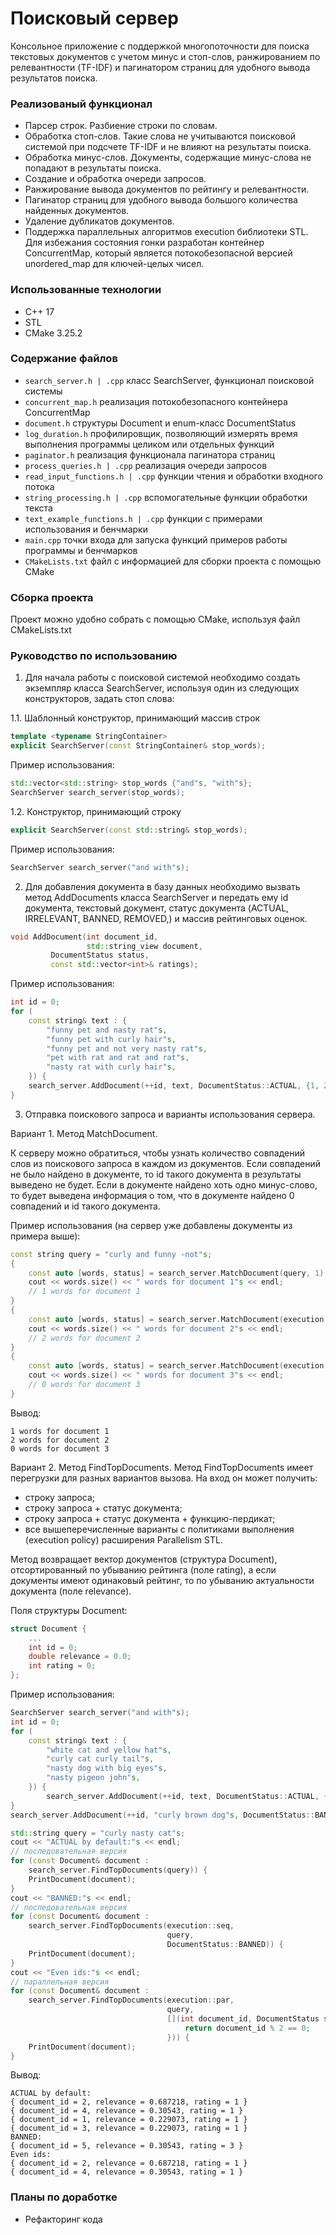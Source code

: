 # Поисковый сервер
Консольное приложение с поддержкой многопоточности для поиска текстовых документов с учетом минус и стоп-слов, ранжированием по релевантности (TF-IDF) и пагинатором страниц для удобного вывода результатов поиска.

### Реализованый функционал
- Парсер строк. Разбиение строки по словам.
- Обработка стоп-слов. Такие слова не учитываются поисковой системой при подсчете TF-IDF и не влияют на результаты поиска.
- Обработка минус-слов. Документы, содержащие минус-слова не попадают в результаты поиска.
- Создание и обработка очереди запросов.
- Ранжирование вывода документов по рейтингу и релевантности.
- Пагинатор страниц для удобного вывода большого количества найденных документов.
- Удаление дубликатов документов.
- Поддержка параллельных алгоритмов execution библиотеки STL. Для избежания состояния гонки разработан контейнер ConcurrentMap, который является потокобезопасной версией unordered_map для ключей-целых чисел.

### Использованные технологии
- C++ 17
- STL
- CMake 3.25.2

### Содержание файлов
- `search_server.h | .cpp` класс SearchServer, функционал поисковой системы
- `concurrent_map.h` реализация потокобезопасного контейнера ConcurrentMap
- `document.h` структуры Document и enum-класс DocumentStatus
- `log_duration.h` профилировщик, позволяющий измерять время выполнения программы целиком или отдельных функций
- `paginator.h` реализация функционала пагинатора страниц
- `process_queries.h | .cpp` реализация очереди запросов
- `read_input_functions.h | .cpp` функции чтения и обработки входного потока
- `string_processing.h | .cpp` вспомогательные функции обработки текста
- `text_example_functions.h | .cpp` функции с примерами использования и бенчмарки
- `main.cpp` точки входа для запуска функций примеров работы программы и бенчмарков
- `CMakeLists.txt` файл с информацией для сборки проекта с помощью CMake

### Сборка проекта
Проект можно удобно собрать с помощью CMake, используя файл CMakeLists.txt

### Руководство по использованию
1. Для начала работы с поисковой системой необходимо создать экземпляр класса SearchServer, используя один из следующих конструкторов, задать стоп слова:

1.1. Шаблонный конструктор, принимающий массив строк
```C++
template <typename StringContainer>
explicit SearchServer(const StringContainer& stop_words);
```
Пример использования:
```C++
std::vector<std::string> stop_words {"and"s, "with"s};
SearchServer search_server(stop_words);
```
1.2. Конструктор, принимающий строку
```C++
explicit SearchServer(const std::string& stop_words);
```
Пример использования:
```C++
SearchServer search_server("and with"s);
```
2. Для добавления документа в базу данных необходимо вызвать метод AddDocuments класса SearchServer и передать ему id документа, текстовый документ, статус документа (ACTUAL, IRRELEVANT, BANNED, REMOVED,) и массив рейтинговых оценок.
```C++
void AddDocument(int document_id,
                 std::string_view document,
		 DocumentStatus status,
		 const std::vector<int>& ratings);
```
Пример использования:
```C++
int id = 0;
for (
    const string& text : {
        "funny pet and nasty rat"s,
        "funny pet with curly hair"s,
        "funny pet and not very nasty rat"s,
        "pet with rat and rat and rat"s,
        "nasty rat with curly hair"s,
    }) {
    search_server.AddDocument(++id, text, DocumentStatus::ACTUAL, {1, 2});
}
```
3. Отправка поискового запроса и варианты использования сервера.

Вариант 1. Метод MatchDocument.

К серверу можно обратиться, чтобы узнать количество совпадений слов из поискового запроса в каждом из документов. Если совпадений не было найдено в документе, то id такого документа в результаты выведено не будет. Если в документе найдено хоть одно минус-слово, то будет выведена информация о том, что в документе найдено 0 совпадений и id такого документа.

Пример использования (на сервер уже добавлены документы из примера выше):
```C++
const string query = "curly and funny -not"s;
{
    const auto [words, status] = search_server.MatchDocument(query, 1);
    cout << words.size() << " words for document 1"s << endl;
    // 1 words for document 1
}
{
    const auto [words, status] = search_server.MatchDocument(execution::seq, query, 2);
    cout << words.size() << " words for document 2"s << endl;
    // 2 words for document 2
}
{
    const auto [words, status] = search_server.MatchDocument(execution::par, query, 3);
    cout << words.size() << " words for document 3"s << endl;
    // 0 words for document 3
}
```
Вывод:
```
1 words for document 1
2 words for document 2
0 words for document 3
```

Вариант 2. Метод FindTopDocuments.
Метод FindTopDocuments имеет перегрузки для разных вариантов вызова. На вход он может получить:
- строку запроса;
- строку запроса + статус документа;
- строку запроса + статус документа + функцию-пердикат;
- все вышеперечисленные варианты с политиками выполнения (execution policy) расширения Parallelism STL.

Метод возвращает вектор документов (структура Document), отсортированный по убыванию рейтинга (поле rating), а если документы имеют одинаковый рейтинг, то по убыванию актуальности документа (поле relevance).

Поля структуры Document:
```C++
struct Document {
    ...
    int id = 0;
    double relevance = 0.0;
    int rating = 0;
};
```

Пример использования:
```C++
SearchServer search_server("and with"s);
int id = 0;
for (
    const string& text : {
        "white cat and yellow hat"s,
        "curly cat curly tail"s,
        "nasty dog with big eyes"s,
        "nasty pigeon john"s,
    }) {
        search_server.AddDocument(++id, text, DocumentStatus::ACTUAL, {1, 2});
}
search_server.AddDocument(++id, "curly brown dog"s, DocumentStatus::BANNED, {2, 3, 4, 5});

std::string query = "curly nasty cat"s;
cout << "ACTUAL by default:"s << endl;
// последовательная версия
for (const Document& document :
    search_server.FindTopDocuments(query)) {
    PrintDocument(document);
}
cout << "BANNED:"s << endl;
// последовательная версия
for (const Document& document :
    search_server.FindTopDocuments(execution::seq,
                                   query,
                                   DocumentStatus::BANNED)) {
    PrintDocument(document);
}
cout << "Even ids:"s << endl;
// параллельная версия
for (const Document& document :
    search_server.FindTopDocuments(execution::par,
                                   query,
                                   [](int document_id, DocumentStatus status, int rating) {
                                       return document_id % 2 == 0;
                                   })) {
    PrintDocument(document);
}
```
Вывод:
```
ACTUAL by default:
{ document_id = 2, relevance = 0.687218, rating = 1 }
{ document_id = 4, relevance = 0.30543, rating = 1 }
{ document_id = 1, relevance = 0.229073, rating = 1 }
{ document_id = 3, relevance = 0.229073, rating = 1 }
BANNED:
{ document_id = 5, relevance = 0.30543, rating = 3 }
Even ids:
{ document_id = 2, relevance = 0.687218, rating = 1 }
{ document_id = 4, relevance = 0.30543, rating = 1 }
```
### Планы по доработке
- Рефакторинг кода
